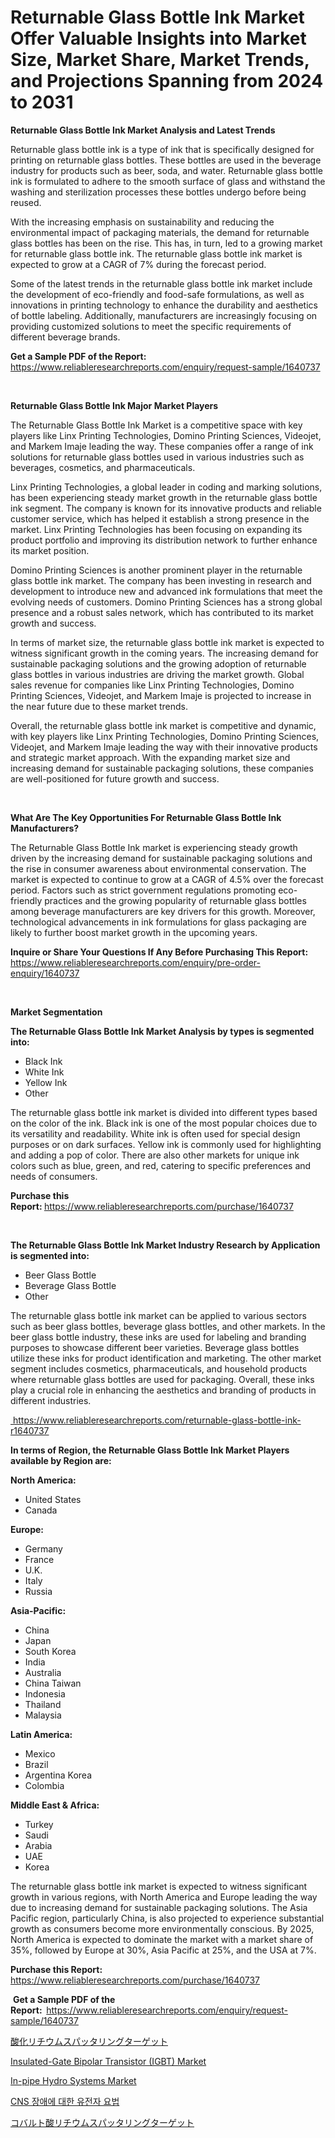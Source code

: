 <p><h1>Returnable Glass Bottle Ink Market Offer Valuable Insights into Market Size, Market Share, Market Trends, and Projections Spanning from 2024 to 2031</h1></p><p><strong>Returnable Glass Bottle Ink Market Analysis and Latest Trends</strong></p>
<p><p>Returnable glass bottle ink is a type of ink that is specifically designed for printing on returnable glass bottles. These bottles are used in the beverage industry for products such as beer, soda, and water. Returnable glass bottle ink is formulated to adhere to the smooth surface of glass and withstand the washing and sterilization processes these bottles undergo before being reused.</p><p>With the increasing emphasis on sustainability and reducing the environmental impact of packaging materials, the demand for returnable glass bottles has been on the rise. This has, in turn, led to a growing market for returnable glass bottle ink. The returnable glass bottle ink market is expected to grow at a CAGR of 7% during the forecast period.</p><p>Some of the latest trends in the returnable glass bottle ink market include the development of eco-friendly and food-safe formulations, as well as innovations in printing technology to enhance the durability and aesthetics of bottle labeling. Additionally, manufacturers are increasingly focusing on providing customized solutions to meet the specific requirements of different beverage brands.</p></p>
<p><strong>Get a Sample PDF of the Report:&nbsp;</strong> <a href="https://www.reliableresearchreports.com/enquiry/request-sample/1640737">https://www.reliableresearchreports.com/enquiry/request-sample/1640737</a></p>
<p>&nbsp;</p>
<p><strong>Returnable Glass Bottle Ink Major Market Players</strong></p>
<p><p>The Returnable Glass Bottle Ink Market is a competitive space with key players like Linx Printing Technologies, Domino Printing Sciences, Videojet, and Markem Imaje leading the way. These companies offer a range of ink solutions for returnable glass bottles used in various industries such as beverages, cosmetics, and pharmaceuticals.</p><p>Linx Printing Technologies, a global leader in coding and marking solutions, has been experiencing steady market growth in the returnable glass bottle ink segment. The company is known for its innovative products and reliable customer service, which has helped it establish a strong presence in the market. Linx Printing Technologies has been focusing on expanding its product portfolio and improving its distribution network to further enhance its market position.</p><p>Domino Printing Sciences is another prominent player in the returnable glass bottle ink market. The company has been investing in research and development to introduce new and advanced ink formulations that meet the evolving needs of customers. Domino Printing Sciences has a strong global presence and a robust sales network, which has contributed to its market growth and success.</p><p>In terms of market size, the returnable glass bottle ink market is expected to witness significant growth in the coming years. The increasing demand for sustainable packaging solutions and the growing adoption of returnable glass bottles in various industries are driving the market growth. Global sales revenue for companies like Linx Printing Technologies, Domino Printing Sciences, Videojet, and Markem Imaje is projected to increase in the near future due to these market trends.</p><p>Overall, the returnable glass bottle ink market is competitive and dynamic, with key players like Linx Printing Technologies, Domino Printing Sciences, Videojet, and Markem Imaje leading the way with their innovative products and strategic market approach. With the expanding market size and increasing demand for sustainable packaging solutions, these companies are well-positioned for future growth and success.</p></p>
<p>&nbsp;</p>
<p><strong>What Are The Key Opportunities For Returnable Glass Bottle Ink Manufacturers?</strong></p>
<p><p>The Returnable Glass Bottle Ink market is experiencing steady growth driven by the increasing demand for sustainable packaging solutions and the rise in consumer awareness about environmental conservation. The market is expected to continue to grow at a CAGR of 4.5% over the forecast period. Factors such as strict government regulations promoting eco-friendly practices and the growing popularity of returnable glass bottles among beverage manufacturers are key drivers for this growth. Moreover, technological advancements in ink formulations for glass packaging are likely to further boost market growth in the upcoming years.</p></p>
<p><strong>Inquire or Share Your Questions If Any Before Purchasing This Report:</strong> <a href="https://www.reliableresearchreports.com/enquiry/pre-order-enquiry/1640737">https://www.reliableresearchreports.com/enquiry/pre-order-enquiry/1640737</a></p>
<p>&nbsp;</p>
<p><strong>Market Segmentation</strong></p>
<p><strong>The Returnable Glass Bottle Ink Market Analysis by types is segmented into:</strong></p>
<p><ul><li>Black Ink</li><li>White Ink</li><li>Yellow Ink</li><li>Other</li></ul></p>
<p><p>The returnable glass bottle ink market is divided into different types based on the color of the ink. Black ink is one of the most popular choices due to its versatility and readability. White ink is often used for special design purposes or on dark surfaces. Yellow ink is commonly used for highlighting and adding a pop of color. There are also other markets for unique ink colors such as blue, green, and red, catering to specific preferences and needs of consumers.</p></p>
<p><strong>Purchase this Report:&nbsp;</strong><a href="https://www.reliableresearchreports.com/purchase/1640737">https://www.reliableresearchreports.com/purchase/1640737</a></p>
<p>&nbsp;</p>
<p><strong>The Returnable Glass Bottle Ink Market Industry Research by Application is segmented into:</strong></p>
<p><ul><li>Beer Glass Bottle</li><li>Beverage Glass Bottle</li><li>Other</li></ul></p>
<p><p>The returnable glass bottle ink market can be applied to various sectors such as beer glass bottles, beverage glass bottles, and other markets. In the beer glass bottle industry, these inks are used for labeling and branding purposes to showcase different beer varieties. Beverage glass bottles utilize these inks for product identification and marketing. The other market segment includes cosmetics, pharmaceuticals, and household products where returnable glass bottles are used for packaging. Overall, these inks play a crucial role in enhancing the aesthetics and branding of products in different industries.</p></p>
<p><a href="https://www.reliableresearchreports.com/returnable-glass-bottle-ink-r1640737">&nbsp;https://www.reliableresearchreports.com/returnable-glass-bottle-ink-r1640737</a></p>
<p><strong>In terms of Region, the Returnable Glass Bottle Ink Market Players available by Region are:</strong></p>
<p>
    <p> <strong> North America: </strong>
        <ul>
            <li>United States</li>
            <li>Canada</li>
        </ul>
        </p> 
    <p> <strong> Europe: </strong>
        <ul>
            <li>Germany</li>
            <li>France</li>
            <li>U.K.</li>
            <li>Italy</li>
            <li>Russia</li>
        </ul>
        </p> 
    <p> <strong> Asia-Pacific: </strong>
        <ul>
            <li>China</li>
            <li>Japan</li>
            <li>South Korea</li>
            <li>India</li>
            <li>Australia</li>
            <li>China Taiwan</li>
            <li>Indonesia</li>
            <li>Thailand</li>
            <li>Malaysia</li>
        </ul>
        </p> 
    <p> <strong> Latin America: </strong>
        <ul>
            <li>Mexico</li>
            <li>Brazil</li>
            <li>Argentina Korea</li>
            <li>Colombia</li>
        </ul>
        </p> 
    <p> <strong> Middle East & Africa: </strong>
        <ul>
            <li>Turkey</li>
            <li>Saudi</li>
            <li>Arabia</li>
            <li>UAE</li>
            <li>Korea</li>
        </ul>
    </p>
    </p>
<p><p>The returnable glass bottle ink market is expected to witness significant growth in various regions, with North America and Europe leading the way due to increasing demand for sustainable packaging solutions. The Asia Pacific region, particularly China, is also projected to experience substantial growth as consumers become more environmentally conscious. By 2025, North America is expected to dominate the market with a market share of 35%, followed by Europe at 30%, Asia Pacific at 25%, and the USA at 7%.</p></p>
<p><strong>Purchase this Report: </strong><a href="https://www.reliableresearchreports.com/purchase/1640737">https://www.reliableresearchreports.com/purchase/1640737</a></p>
<p>&nbsp;<strong>Get a Sample PDF of the Report:&nbsp;&nbsp;</strong><a href="https://www.reliableresearchreports.com/enquiry/request-sample/1640737">https://www.reliableresearchreports.com/enquiry/request-sample/1640737</a></p>
<p><strong></strong></p>
<p><p><a href="https://github.com/mcbeesbxa270/Market-Research-Report-List-2/blob/main/201871393731.md">酸化リチウムスパッタリングターゲット</a></p><p><a href="https://github.com/elizabethdagraca/Market-Research-Report-List-3/blob/main/insulated-gate-bipolar-transistor-igbt-market.md">Insulated-Gate Bipolar Transistor (IGBT) Market</a></p><p><a href="https://github.com/santosh758595/Market-Research-Report-List-4/blob/main/in-pipe-hydro-systems-market.md">In-pipe Hydro Systems Market</a></p><p><a href="https://github.com/MayeKuhic00/Market-Research-Report-List-1/blob/main/879584882751.md">CNS 장애에 대한 유전자 요법</a></p><p><a href="https://github.com/ksxzwxabcuynh011/Market-Research-Report-List-2/blob/main/583917493730.md">コバルト酸リチウムスパッタリングターゲット</a></p></p>